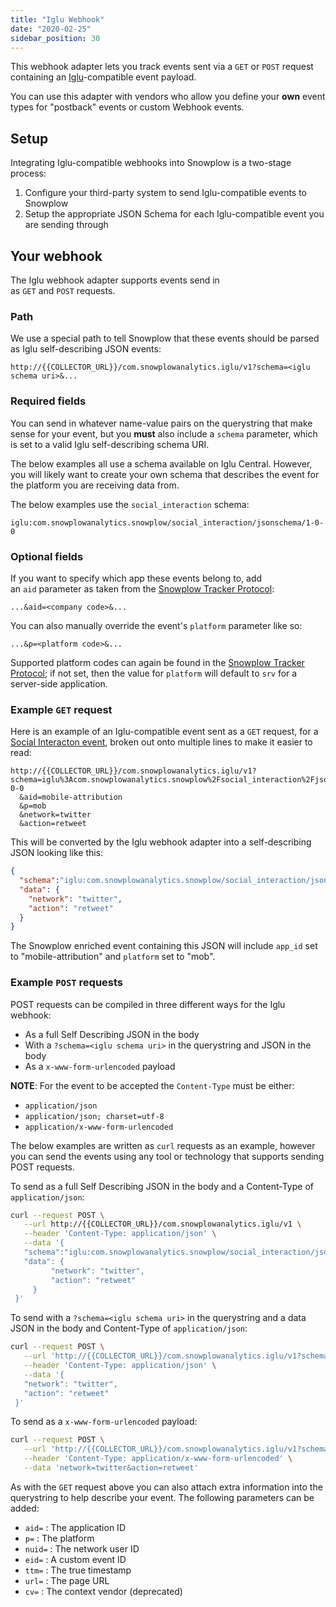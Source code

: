 ```yaml
---
title: "Iglu Webhook"
date: "2020-02-25"
sidebar_position: 30
---
```


This webhook adapter lets you track events sent via a `GET` or `POST` request containing an [Iglu](https://github.com/snowplow/iglu)\-compatible event payload.

You can use this adapter with vendors who allow you define your **own** event types for "postback" events or custom Webhook events.

## Setup

Integrating Iglu-compatible webhooks into Snowplow is a two-stage process:

1. Configure your third-party system to send Iglu-compatible events to Snowplow
2. Setup the appropriate JSON Schema for each Iglu-compatible event you are sending through

## Your webhook

The Iglu webhook adapter supports events send in as `GET` and `POST` requests.

### Path

We use a special path to tell Snowplow that these events should be parsed as Iglu self-describing JSON events:

```markup
http://{{COLLECTOR_URL}}/com.snowplowanalytics.iglu/v1?schema=<iglu schema uri>&...
```

### Required fields

You can send in whatever name-value pairs on the querystring that make sense for your event, but you **must** also include a `schema` parameter, which is set to a valid Iglu self-describing schema URI.

The below examples all use a schema available on Iglu Central. However, you will likely want to create your own schema that describes the event for the platform you are receiving data from.

The below examples use the `social_interaction` schema:

```text
iglu:com.snowplowanalytics.snowplow/social_interaction/jsonschema/1-0-0
```

### Optional fields

If you want to specify which app these events belong to, add an `aid` parameter as taken from the [Snowplow Tracker Protocol](/docs/collecting-data/collecting-from-own-applications/snowplow-tracker-protocol/index.md#application-parameters):

```text
...&aid=<company code>&...
```

You can also manually override the event's `platform` parameter like so:

```text
...&p=<platform code>&...
```

Supported platform codes can again be found in the [Snowplow Tracker Protocol](/docs/collecting-data/collecting-from-own-applications/snowplow-tracker-protocol/index.md#application-parameters); if not set, then the value for `platform` will default to `srv` for a server-side application.

### Example `GET` request

Here is an example of an Iglu-compatible event sent as a `GET` request, for a [Social Interacton event](https://github.com/snowplow/iglu-central/blob/master/schemas/com.snowplowanalytics.snowplow/social_interaction/jsonschema/1-0-0), broken out onto multiple lines to make it easier to read:

```markup
http://{{COLLECTOR_URL}}/com.snowplowanalytics.iglu/v1?schema=iglu%3Acom.snowplowanalytics.snowplow%2Fsocial_interaction%2Fjsonschema%2F1-0-0
  &aid=mobile-attribution
  &p=mob
  &network=twitter
  &action=retweet
```

This will be converted by the Iglu webhook adapter into a self-describing JSON looking like this:

```json
{
  "schema":"iglu:com.snowplowanalytics.snowplow/social_interaction/jsonschema/1-0-0",
  "data": {
    "network": "twitter",
    "action": "retweet"
  }
}
```

The Snowplow enriched event containing this JSON will include `app_id` set to "mobile-attribution" and `platform` set to "mob".

### Example `POST` requests

POST requests can be compiled in three different ways for the Iglu webhook:

- As a full Self Describing JSON in the body
- With a `?schema=<iglu schema uri>` in the querystring and JSON in the body
- As a `x-www-form-urlencoded` payload

**NOTE**: For the event to be accepted the `Content-Type` must be either:

- `application/json`
- `application/json; charset=utf-8`
- `application/x-www-form-urlencoded`

The below examples are written as `curl` requests as an example, however you can send the events using any tool or technology that supports sending POST requests.

To send as a full Self Describing JSON in the body and a Content-Type of `application/json`:

```bash
curl --request POST \
   --url http://{{COLLECTOR_URL}}/com.snowplowanalytics.iglu/v1 \
   --header 'Content-Type: application/json' \
   --data '{
   "schema":"iglu:com.snowplowanalytics.snowplow/social_interaction/jsonschema/1-0-0",
   "data": {
         "network": "twitter",
         "action": "retweet"
     }
 }'
```

To send with a `?schema=<iglu schema uri>` in the querystring and a data JSON in the body and Content-Type of `application/json`:

```bash
curl --request POST \
   --url 'http://{{COLLECTOR_URL}}/com.snowplowanalytics.iglu/v1?schema=iglu%3Acom.snowplowanalytics.snowplow%2Fsocial_interaction%2Fjsonschema%2F1-0-0' \
   --header 'Content-Type: application/json' \
   --data '{
   "network": "twitter",
   "action": "retweet"
 }'
```

To send as a `x-www-form-urlencoded` payload:

```bash
curl --request POST \
   --url 'http://{{COLLECTOR_URL}}/com.snowplowanalytics.iglu/v1?schema=iglu%3Acom.snowplowanalytics.snowplow%2Fsocial_interaction%2Fjsonschema%2F1-0-0' \
   --header 'Content-Type: application/x-www-form-urlencoded' \
   --data 'network=twitter&action=retweet'
```

As with the `GET` request above you can also attach extra information into the querystring to help describe your event. The following parameters can be added:

- `aid=` : The application ID
- `p=` : The platform
- `nuid=` : The network user ID
- `eid=` : A custom event ID
- `ttm=` : The true timestamp
- `url=` : The page URL
- `cv=` : The context vendor (deprecated)
